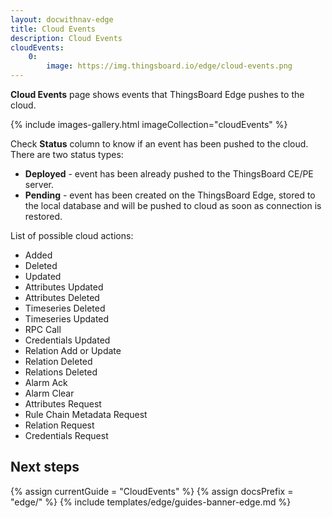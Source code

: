 ```yaml
---
layout: docwithnav-edge
title: Cloud Events
description: Cloud Events
cloudEvents:
    0:
        image: https://img.thingsboard.io/edge/cloud-events.png
---
```


**Cloud Events** page shows events that ThingsBoard Edge pushes to the cloud.

{% include images-gallery.html imageCollection="cloudEvents" %}

Check **Status** column to know if an event has been pushed to the cloud.
There are two status types:
* **Deployed** - event has been already pushed to the ThingsBoard CE/PE server.
* **Pending** - event has been created on the ThingsBoard Edge, stored to the local database and will be pushed to cloud as soon as connection is restored.

List of possible cloud actions:
* Added
* Deleted
* Updated
* Attributes Updated
* Attributes Deleted
* Timeseries Deleted
* Timeseries Updated
* RPC Call
* Credentials Updated
* Relation Add or Update
* Relation Deleted
* Relations Deleted
* Alarm Ack
* Alarm Clear
* Attributes Request
* Rule Chain Metadata Request
* Relation Request
* Credentials Request

## Next steps

{% assign currentGuide = "CloudEvents" %}
{% assign docsPrefix = "edge/" %}
{% include templates/edge/guides-banner-edge.md %}
